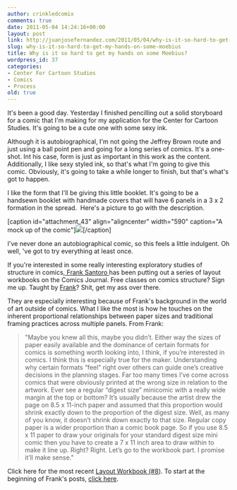 ```yaml
---
author: crinkledcomix
comments: true
date: 2011-05-04 14:24:16+00:00
layout: post
link: http://juanjosefernandez.com/2011/05/04/why-is-it-so-hard-to-get-my-hands-on-some-moebius/
slug: why-is-it-so-hard-to-get-my-hands-on-some-moebius
title: Why is it so hard to get my hands on some Moebius?
wordpress_id: 37
categories:
- Center For Cartoon Studies
- Comics
- Process
old: true
---
```


It's been a good day. Yesterday I finished pencilling out a solid storyboard for a comic that I'm making for my application for the Center for Cartoon Studies. It's going to be a cute one with some sexy ink.

Although it is autobiographical, I'm not going the Jeffrey Brown route and just using a ball point pen and going for a long series of comics. It's a one-shot. Int his case, form is just as important in this work as the content. Additionally, I like sexy styled ink, so that's what I'm going to give this comic. Obviously, it's going to take a while longer to finish, but that's what's got to happen.

I like the form that I'll be giving this little booklet. It's going to be a handsewn booklet with handmade covers that will have 6 panels in a 3 x 2 formation in the spread.  Here's a picture to go with the description.

[caption id="attachment_43" align="aligncenter" width="590" caption="A mock up of the comic"][![](http://fernandezjuanjose.files.wordpress.com/2011/05/doodles-juan-1.jpeg)](http://fernandezjuanjose.files.wordpress.com/2011/05/doodles-juan-1.jpeg)[/caption]

I've never done an autobiographical comic, so this feels a little indulgent. Oh well, 've got to try everything at least once.

If you're interested in some really interesting exploratory studies of structure in comics,[ Frank Santoro ](http://www.coldheatcomics.com/)has been putting out a series of layout workbooks on the Comics Journal. Free classes on comics structure? Sign me up. Taught by [Frank](http://www.pictureboxinc.com/topics/frank-santoro)? Shit, get my ass over there.

They are especially interesting because of Frank's background in the world of art outside of comics. What I like the most is how he touches on the inherent proportional relationships between paper sizes and traditional framing practices across multiple panels. From Frank:


<blockquote>"Maybe you knew all this, maybe you didn’t. Either way the sizes of paper easily available and the dominance of certain formats for comics is something worth looking into, I think, if you’re interested in comics. I think this is especially true for the maker. Understanding why certain formats “feel” right over others can guide one’s creative decisions in the planning stages. Far too many times I’ve come across comics that were obviously printed at the wrong size in relation to the artwork. Ever see a regular “digest size” minicomic with a really wide margin at the top or bottom? It’s usually because the artist drew the page on 8.5 x 11-inch paper and assumed that this proportion would shrink exactly down to the proportion of the digest size. Well, as many of you know, it doesn’t shrink down exactly to that size. Regular copy paper is a wider proportion than a comic book page. So if you use 8.5 x 11 paper to draw your originals for your standard digest size mini comic then you have to create a 7 x 11 inch area to draw within to make it line up. Right? Right. Let’s go to the workbook part. I promise it’ll make sense."</blockquote>


Click here for the most recent [Layout Workbook (#8](http://www.tcj.com/layout-workbook-8/)). To start at the beginning of Frank's posts, [click here](http://www.tcj.com/layout-workbook/).

